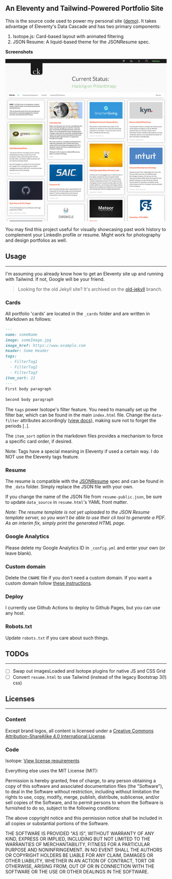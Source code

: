 ## An Eleventy and Tailwind-Powered Portfolio Site  
This is the source code used to power my personal site ([demo](http://www.chadkruse.com)). It takes advantage of Eleventy's Data Cascade and has two primary components:  

1. Isotope.js: Card-based layout with animated filtering  
2. JSON Resume: A liquid-based theme for the JSONResume spec.  

**Screenshots**  

![Screenshot](https://github.com/chadokruse/chadokruse.github.com/blob/main/images/screenshot.jpg "Screenshot")

You may find this project useful for visually showcasing past work history to complement your LinkedIn profile or resume. Might work for photography and design portfolios as well.  

## Usage  
---   
I'm assuming you already know how to get an Eleventy site up and running with Tailwind. If not, Google will be your friend.

> Looking for the old Jekyll site? It's archived on the [old-jekyll](https://github.com/chadokruse/chadokruse.github.com/tree/old-jekyll) branch.

### Cards   
All portfolio 'cards' are located in the `_cards` folder and are written in Markdown as follows:

```markdown
---
name: someName  
image: someImage.jpg  
image_href: https://www.example.com  
header: Some Header  
tags:
  - FilterTag1
  - FilterTag2
  - FilterTag3
item_sort: 22
---
First body paragraph

Second body paragraph
```

The `tags` power Isotope's filter feature. You need to manually set up the filter bar, which can be found in the main `index.html` file. Change the `data-filter` attributes accordingly ([view docs](http://isotope.metafizzy.co/filtering.html#ui)), making sure not to forget the periods [`.`]. 

The `item_sort` option in the markdown files provides a mechanism to force a specific card order, if desired.  

Note: Tags have a special meaning in Eleventy if used a certain way. I do NOT use the Eleventy tags feature.

### Resume   
The resume is compatible with the [JSONResume](https://jsonresume.org/) spec and can be found in the `_data` folder. Simply replace the JSON file with your own.

If you change the name of the JSON file from `resume-public.json`, be sure to update `data_source` in `resume.html`'s YAML front matter.

*Note: The resume template is not yet uploaded to the JSON Resume template server, so you won't be able to use their cli tool to generate a PDF. As an interim fix, simply print the generated HTML page.*

### Google Analytics   
Please delete my Google Analytics ID in `_config.yml` and enter your own (or leave blank).

### Custom domain   
Delete the `CNAME` file if you don't need a custom domain. If you want a custom domain follow [these instructions](https://help.github.com/articles/setting-up-a-custom-domain-with-pages).

### Deploy   
I currently use Github Actions to deploy to Github Pages, but you can use any host.

### Robots.txt   
Update `robots.txt` if you care about such things.

## TODOs
---   
- [ ] Swap out imagesLoaded and Isotope plugins for native JS and CSS Grid
- [ ] Convert `resume.html` to use Tailwind (instead of the legacy Bootstrap 3(!) css)

## Licenses  
---   
### Content   
Except brand logos, all content is licensed under a [Creative Commons Attribution-ShareAlike 4.0 International License](http://creativecommons.org/licenses/by-sa/4.0/).

### Code   
Isotope: [View license requirements](http://isotope.metafizzy.co/#license)

Everything else uses the MIT License (MIT):

Permission is hereby granted, free of charge, to any person obtaining a copy
of this software and associated documentation files (the "Software"), to deal
in the Software without restriction, including without limitation the rights
to use, copy, modify, merge, publish, distribute, sublicense, and/or sell
copies of the Software, and to permit persons to whom the Software is
furnished to do so, subject to the following conditions:

The above copyright notice and this permission notice shall be included in all
copies or substantial portions of the Software.

THE SOFTWARE IS PROVIDED "AS IS", WITHOUT WARRANTY OF ANY KIND, EXPRESS OR
IMPLIED, INCLUDING BUT NOT LIMITED TO THE WARRANTIES OF MERCHANTABILITY,
FITNESS FOR A PARTICULAR PURPOSE AND NONINFRINGEMENT. IN NO EVENT SHALL THE
AUTHORS OR COPYRIGHT HOLDERS BE LIABLE FOR ANY CLAIM, DAMAGES OR OTHER
LIABILITY, WHETHER IN AN ACTION OF CONTRACT, TORT OR OTHERWISE, ARISING FROM,
OUT OF OR IN CONNECTION WITH THE SOFTWARE OR THE USE OR OTHER DEALINGS IN THE
SOFTWARE.
